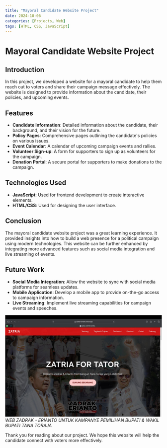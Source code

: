 ```yaml
---
title: "Mayoral Candidate Website Project"
date: 2024-10-06
categories: [Projects, Web]
tags: [HTML, CSS, JavaScript]
---
```


# Mayoral Candidate Website Project

## Introduction
In this project, we developed a website for a mayoral candidate to help them reach out to voters and share their campaign message effectively. The website is designed to provide information about the candidate, their policies, and upcoming events.

## Features
- **Candidate Information**: Detailed information about the candidate, their background, and their vision for the future.
- **Policy Pages**: Comprehensive pages outlining the candidate's policies on various issues.
- **Event Calendar**: A calendar of upcoming campaign events and rallies.
- **Volunteer Sign-up**: A form for supporters to sign up as volunteers for the campaign.
- **Donation Portal**: A secure portal for supporters to make donations to the campaign.

## Technologies Used
- **JavaScript**: Used for frontend development to create interactive elements.
- **HTML/CSS**: Used for designing the user interface.

## Conclusion
The mayoral candidate website project was a great learning experience. It provided insights into how to build a web presence for a political campaign using modern technologies. This website can be further enhanced by integrating more advanced features such as social media integration and live streaming of events.

## Future Work
- **Social Media Integration**: Allow the website to sync with social media platforms for seamless updates.
- **Mobile Application**: Develop a mobile app to provide on-the-go access to campaign information.
- **Live Streaming**: Implement live streaming capabilities for campaign events and speeches.

![Desktop View](/assets/img/Web_ZATRIA.jpeg)
*WEB ZADRAK - ERIANTO UNTUK KAMPANYE PEMILIHAN BUPATI & WAKIL BUPATI TANA TORAJA* 

Thank you for reading about our project. We hope this website will help the candidate connect with voters more effectively.
